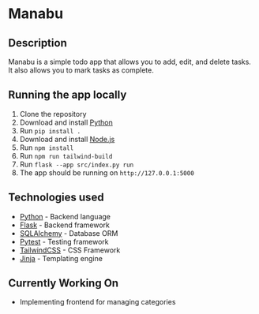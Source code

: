 # Manabu

## Description

Manabu is a simple todo app that allows you to add, edit, and delete tasks. It also allows you to mark tasks as
complete.

## Running the app locally

1. Clone the repository
2. Download and install [Python](https://www.python.org/downloads/)
3. Run `pip install .`
4. Download and install [Node.js](https://nodejs.org/en)
5. Run `npm install`
6. Run `npm run tailwind-build`
7. Run `flask --app src/index.py run`
8. The app should be running on `http://127.0.0.1:5000`

## Technologies used

- [Python](https://www.python.org/) - Backend language
- [Flask](https://flask.palletsprojects.com/en/3.0.x/) - Backend framework
- [SQLAlchemy](https://www.sqlalchemy.org/) - Database ORM
- [Pytest](https://www.pytest.org/) - Testing framework
- [TailwindCSS](https://tailwindcss.com/) - CSS Framework
- [Jinja](https://jinja.palletsprojects.com/en/3.1.x/) - Templating engine

## Currently Working On

- Implementing frontend for managing categories


